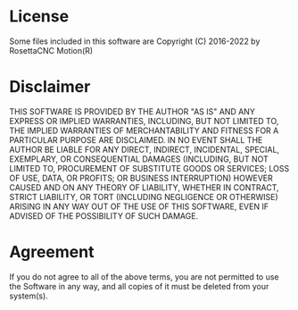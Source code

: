 **License**
===========
Some files included in this software are Copyright (C) 2016-2022 by RosettaCNC Motion(R)


**Disclaimer**
==============
THIS SOFTWARE IS PROVIDED BY THE AUTHOR "AS IS" AND ANY EXPRESS OR IMPLIED 
WARRANTIES, INCLUDING, BUT NOT LIMITED TO, THE IMPLIED WARRANTIES OF 
MERCHANTABILITY AND FITNESS FOR A PARTICULAR PURPOSE ARE DISCLAIMED. 
IN NO EVENT SHALL THE AUTHOR BE LIABLE FOR ANY DIRECT, INDIRECT, INCIDENTAL,
SPECIAL, EXEMPLARY, OR CONSEQUENTIAL DAMAGES (INCLUDING, BUT NOT LIMITED TO,
PROCUREMENT OF SUBSTITUTE GOODS OR SERVICES; LOSS OF USE, DATA, OR PROFITS; OR
BUSINESS INTERRUPTION) HOWEVER CAUSED AND ON ANY THEORY OF LIABILITY, WHETHER
IN CONTRACT, STRICT LIABILITY, OR TORT (INCLUDING NEGLIGENCE OR OTHERWISE) 
ARISING IN ANY WAY OUT OF THE USE OF THIS SOFTWARE, EVEN IF ADVISED OF THE 
POSSIBILITY OF SUCH DAMAGE.


**Agreement**
=============
If you do not agree to all of the above terms, you are not permitted to use the
Software in any way, and all copies of it must be deleted from your system(s).